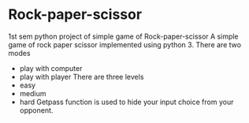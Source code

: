 # Rock-paper-scissor
1st sem python project of simple game of Rock-paper-scissor
A simple game of rock paper scissor implemented using python 3.
There are two modes 
- play with computer
- play with player
There are three levels
- easy
- medium
- hard
Getpass function is used to hide your input choice from your opponent.
